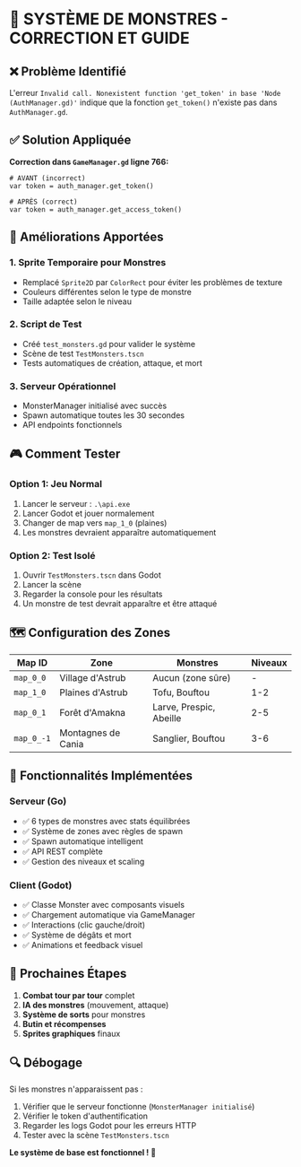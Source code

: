 # 🐉 SYSTÈME DE MONSTRES - CORRECTION ET GUIDE

## ❌ **Problème Identifié**
L'erreur `Invalid call. Nonexistent function 'get_token' in base 'Node (AuthManager.gd)'` indique que la fonction `get_token()` n'existe pas dans `AuthManager.gd`.

## ✅ **Solution Appliquée**
**Correction dans `GameManager.gd` ligne 766:**
```gdscript
# AVANT (incorrect)
var token = auth_manager.get_token()

# APRÈS (correct)
var token = auth_manager.get_access_token()
```

## 🔧 **Améliorations Apportées**

### 1. **Sprite Temporaire pour Monstres**
- Remplacé `Sprite2D` par `ColorRect` pour éviter les problèmes de texture
- Couleurs différentes selon le type de monstre
- Taille adaptée selon le niveau

### 2. **Script de Test**
- Créé `test_monsters.gd` pour valider le système
- Scène de test `TestMonsters.tscn` 
- Tests automatiques de création, attaque, et mort

### 3. **Serveur Opérationnel**
- MonsterManager initialisé avec succès
- Spawn automatique toutes les 30 secondes
- API endpoints fonctionnels

## 🎮 **Comment Tester**

### Option 1: Jeu Normal
1. Lancer le serveur : `.\api.exe`
2. Lancer Godot et jouer normalement
3. Changer de map vers `map_1_0` (plaines)
4. Les monstres devraient apparaître automatiquement

### Option 2: Test Isolé
1. Ouvrir `TestMonsters.tscn` dans Godot
2. Lancer la scène
3. Regarder la console pour les résultats
4. Un monstre de test devrait apparaître et être attaqué

## 🗺️ **Configuration des Zones**

| Map ID | Zone | Monstres | Niveaux |
|--------|------|----------|---------|
| `map_0_0` | Village d'Astrub | Aucun (zone sûre) | - |
| `map_1_0` | Plaines d'Astrub | Tofu, Bouftou | 1-2 |
| `map_0_1` | Forêt d'Amakna | Larve, Prespic, Abeille | 2-5 |
| `map_0_-1` | Montagnes de Cania | Sanglier, Bouftou | 3-6 |

## 🎯 **Fonctionnalités Implémentées**

### Serveur (Go)
- ✅ 6 types de monstres avec stats équilibrées
- ✅ Système de zones avec règles de spawn
- ✅ Spawn automatique intelligent
- ✅ API REST complète
- ✅ Gestion des niveaux et scaling

### Client (Godot)
- ✅ Classe Monster avec composants visuels
- ✅ Chargement automatique via GameManager
- ✅ Interactions (clic gauche/droit)
- ✅ Système de dégâts et mort
- ✅ Animations et feedback visuel

## 🚀 **Prochaines Étapes**
1. **Combat tour par tour** complet
2. **IA des monstres** (mouvement, attaque)
3. **Système de sorts** pour monstres
4. **Butin et récompenses**
5. **Sprites graphiques** finaux

## 🔍 **Débogage**
Si les monstres n'apparaissent pas :
1. Vérifier que le serveur fonctionne (`MonsterManager initialisé`)
2. Vérifier le token d'authentification
3. Regarder les logs Godot pour les erreurs HTTP
4. Tester avec la scène `TestMonsters.tscn`

**Le système de base est fonctionnel ! 🎉** 